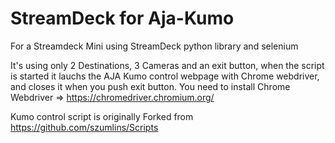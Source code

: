 # StreamDeck for Aja-Kumo
For a Streamdeck Mini using StreamDeck python library and selenium 

It's using only 2 Destinations, 3 Cameras and an exit button, when the script is started it lauchs the AJA Kumo control webpage with Chrome webdriver, and closes it when you push exit button.
You need to install Chrome Webdriver => https://chromedriver.chromium.org/

Kumo control script is originally Forked from https://github.com/szumlins/Scripts
